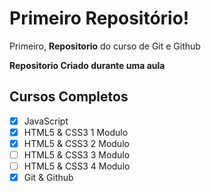 # Primeiro Repositório!
 Primeiro, **Repositorio** do curso de Git e Github

 **Repositorio Criado durante uma aula**
 
## Cursos Completos
- [x] JavaScript
- [x] HTML5 & CSS3 1 Modulo
- [x] HTML5 & CSS3 2 Modulo
- [ ] HTML5 & CSS3 3 Modulo
- [ ] HTML5 & CSS3 4 Modulo
- [x] Git & Github
